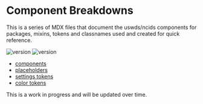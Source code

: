 # Component Breakdowns

This is a series of MDX files that document the uswds/ncids components for packages, mixins, tokens and classnames used and created for quick reference.

![version](https://img.shields.io/badge/ncids-2.3.0-bd0246.svg?style=flat)
![version](https://img.shields.io/badge/uswds-3.3.0-4287f5.svg?style=flat)

- [components](/components/index.md)
- [placeholders](/placeholders/index.md)
- [settings tokens](/tokens/settings.md)
- [color tokens](/tokens/colors.md)


This is a work in progress and will be updated over time.

